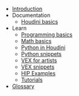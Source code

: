 * [Introduction](https://github.com/kiryha/Houdini/wiki)
* Documentation
  - [Houdini basics](houdini-basics)
* Learn
  - [Programming basics](Programming-basics)
  - [Math basics](Math-basics)
  - [Python in Houdini](Python)
  - [Python snippets](python-snippets)
  - [VEX for artists](vex-for-artists)
  - [VEX snippets](vex-snippets)
  - [HIP Examples](examples)
  - [Tutorials](tutorials)
* [Glossary](Glossary)